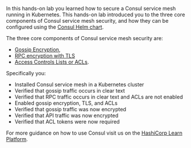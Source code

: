 In this hands-on lab you learned how to secure a Consul service mesh running in Kubernetes.
This hands-on lab introduced you to the three core components of Consul
service mesh security, and how they can be configured using the [Consul Helm chart](https://www.consul.io/docs/k8s/helm).

The three core components of Consul service mesh security are:

- [Gossip Encryption](https://learn.hashicorp.com/consul/security-networking/agent-encryption),
- [RPC encryption with TLS](https://learn.hashicorp.com/consul/security-networking/certificates)
- [Access Controls Lists or ACLs](https://learn.hashicorp.com/consul/security-networking/production-acls).

Specifically you:

- Installed Consul service mesh in a Kubernetes cluster
- Verified that gossip traffic occurs in clear text
- Verified that RPC traffic occurs in clear text and ACLs are not enabled
- Enabled gossip encryption, TLS, and ACLs
- Verified that gossip traffic was now encrypted
- Verified that API traffic was now encrypted
- Verified that ACL tokens were now required

For more guidance on how to use Consul visit us on the [HashiCorp Learn Platform](https://learn.hashicorp.com/consul).